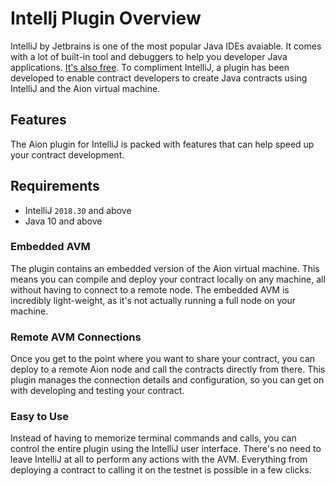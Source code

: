 # Intellj Plugin Overview

IntelliJ by Jetbrains is one of the most popular Java IDEs avaiable. It comes with a lot of built-in tool and debuggers to help you developer Java applications. [It's also free](https://www.jetbrains.com/idea/). To compliment IntelliJ, a plugin has been developed to enable contract developers to create Java contracts using IntelliJ and the Aion virtual machine.

## Features

The Aion plugin for IntelliJ is packed with features that can help speed up your contract development.

## Requirements

- IntelliJ `2018.30` and above
- Java 10 and above 

### Embedded AVM

The plugin contains an embedded version of the Aion virtual machine. This means you can compile and deploy your contract locally on any machine, all without having to connect to a remote node. The embedded AVM is incredibly light-weight, as it's not actually running a full node on your machine.

### Remote AVM Connections

Once you get to the point where you want to share your contract, you can deploy to a remote Aion node and call the contracts directly from there. This plugin manages the connection details and configuration, so you can get on with developing and testing your contract.

### Easy to Use

Instead of having to memorize terminal commands and calls, you can control the entire plugin using the IntelliJ user interface. There's no need to leave IntelliJ at all to perform any actions with the AVM. Everything from deploying a contract to calling it on the testnet is possible in a few clicks.
